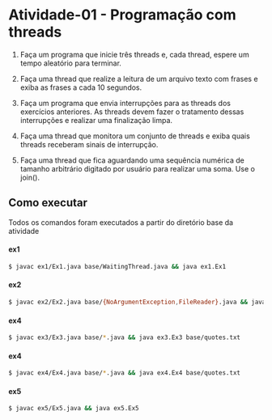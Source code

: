 # Atividade-01 - Programação com threads

1. Faça um programa que inicie três threads e, cada
thread, espere um tempo aleatório para terminar.

2. Faça uma thread que realize a leitura de um arquivo
texto com frases e exiba as frases a cada 10 segundos.

3. Faça um programa que envia interrupções para as
threads dos exercı́cios anteriores. As threads devem fazer o
tratamento dessas interrupções e realizar uma finalização
limpa.

4. Faça uma thread que monitora um conjunto de threads e
exiba quais threads receberam sinais de interrupção.

5. Faça uma thread que fica aguardando uma sequência
numérica de tamanho arbitrário digitado por usuário para
realizar uma soma. Use o join().



## Como executar
Todos os comandos foram executados a partir do diretório base da atividade

#### ex1
```sh
$ javac ex1/Ex1.java base/WaitingThread.java && java ex1.Ex1
```

#### ex2
```sh
$ javac ex2/Ex2.java base/{NoArgumentException,FileReader}.java && java ex2.Ex2 base/quotes.txt
```

#### ex4
```sh
$ javac ex3/Ex3.java base/*.java && java ex3.Ex3 base/quotes.txt
```

#### ex4
```sh
$ javac ex4/Ex4.java base/*.java && java ex4.Ex4 base/quotes.txt
```

#### ex5
```sh
$ javac ex5/Ex5.java && java ex5.Ex5
```
